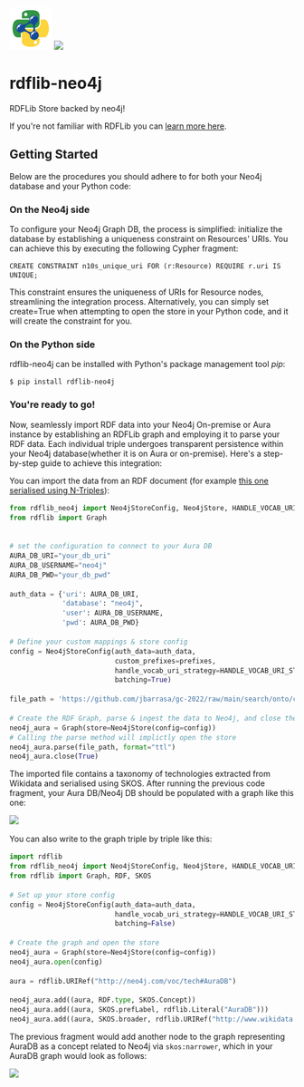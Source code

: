 <img src="https://raw.githubusercontent.com/RDFLib/rdflib/master/docs/_static/RDFlib.png" height="75"> <img src="https://guides.neo4j.com/rdf/n10s.png" height="75">

# rdflib-neo4j
RDFLib Store backed by neo4j!


If you're not familiar with RDFLib you can [learn more here](https://github.com/RDFLib/rdflib/#getting-started). 

## Getting Started
Below are the procedures you should adhere to for both your Neo4j database and your Python code:


### On the Neo4j side
To configure your Neo4j Graph DB, the process is simplified: initialize the database by establishing a uniqueness constraint on Resources' URIs. You can achieve this by executing the following Cypher fragment: 
```cypher
CREATE CONSTRAINT n10s_unique_uri FOR (r:Resource) REQUIRE r.uri IS UNIQUE;
```
This constraint ensures the uniqueness of URIs for Resource nodes, streamlining the integration process. Alternatively, you can simply set create=True when attempting to open the store in your Python code, and it will create the constraint for you.

### On the Python side
rdflib-neo4j can be installed with Python's package management tool *pip*:

    $ pip install rdflib-neo4j


### You're ready to go!
Now, seamlessly import RDF data into your Neo4j On-premise or Aura instance by establishing an RDFLib graph and employing it to parse your RDF data. Each individual triple undergoes transparent persistence within your Neo4j database(whether it is on Aura or on-premise). Here's a step-by-step guide to achieve this integration:

You can import the data from an RDF document (for example [this one serialised using N-Triples](https://github.com/jbarrasa/datasets/blob/master/rdf/music.nt)):

```python
from rdflib_neo4j import Neo4jStoreConfig, Neo4jStore, HANDLE_VOCAB_URI_STRATEGY
from rdflib import Graph


# set the configuration to connect to your Aura DB
AURA_DB_URI="your_db_uri"
AURA_DB_USERNAME="neo4j"
AURA_DB_PWD="your_db_pwd"

auth_data = {'uri': AURA_DB_URI,
             'database': "neo4j",
             'user': AURA_DB_USERNAME,
             'pwd': AURA_DB_PWD}

# Define your custom mappings & store config
config = Neo4jStoreConfig(auth_data=auth_data,
                          custom_prefixes=prefixes,
                          handle_vocab_uri_strategy=HANDLE_VOCAB_URI_STRATEGY.IGNORE,
                          batching=True)

file_path = 'https://github.com/jbarrasa/gc-2022/raw/main/search/onto/concept-scheme-skos.ttl'

# Create the RDF Graph, parse & ingest the data to Neo4j, and close the store(If the field batching is set to True in the Neo4jStoreConfig, remember to close the store to prevent the loss of any uncommitted records.)
neo4j_aura = Graph(store=Neo4jStore(config=config))
# Calling the parse method will implictly open the store
neo4j_aura.parse(file_path, format="ttl")
neo4j_aura.close(True)

```
The imported file contains a taxonomy of technologies extracted from Wikidata and serialised using SKOS.
After running the previous code fragment, your Aura DB/Neo4j DB should be populated with a graph like this one:

<img src="https://raw.githubusercontent.com/neo4j-labs/rdflib-neo4j/master/img/graph-view-aura.png" height="400">

You can also write to the graph triple by triple like this:

```python
import rdflib
from rdflib_neo4j import Neo4jStoreConfig, Neo4jStore, HANDLE_VOCAB_URI_STRATEGY
from rdflib import Graph, RDF, SKOS

# Set up your store config
config = Neo4jStoreConfig(auth_data=auth_data,
                          handle_vocab_uri_strategy=HANDLE_VOCAB_URI_STRATEGY.IGNORE,
                          batching=False)

# Create the graph and open the store
neo4j_aura = Graph(store=Neo4jStore(config=config))
neo4j_aura.open(config)

aura = rdflib.URIRef("http://neo4j.com/voc/tech#AuraDB")

neo4j_aura.add((aura, RDF.type, SKOS.Concept))
neo4j_aura.add((aura, SKOS.prefLabel, rdflib.Literal("AuraDB")))
neo4j_aura.add((aura, SKOS.broader, rdflib.URIRef("http://www.wikidata.org/entity/Q1628290")))
```

The previous fragment would add another node to the graph representing AuraDB as a concept related to Neo4j via `skos:narrower`, which in your AuraDB graph would look as follows:

<img src="https://raw.githubusercontent.com/neo4j-labs/rdflib-neo4j/master/img/graph-view-aura-detail.png" height="150">
